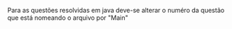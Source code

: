 Para as questões resolvidas em java deve-se alterar o numéro da questão que está nomeando o arquivo por "Main"
